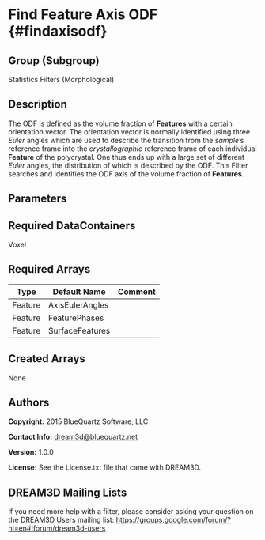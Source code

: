 Find Feature Axis ODF {#findaxisodf}
======


## Group (Subgroup) ##

Statistics Filters (Morphological)



## Description ##
The ODF is defined as the volume fraction of **Features** with a certain orientation vector.
The orientation vector is normally identified using three _Euler_ angles which are used to describe the transition from the _sample_’s reference frame into the _crystallographic_ reference frame of each individual **Feature** of the polycrystal. One thus ends up with a large set of different _Euler_ angles, the distribution of which is described by the ODF.
This Filter searches and identifies the ODF axis of the volume fraction of **Features**.


## Parameters ##

## Required DataContainers ##
Voxel

## Required Arrays ##

| Type | Default Name | Comment |
|------|--------------|---------|
| Feature | AxisEulerAngles |  |
| Feature | FeaturePhases |  |
| Feature | SurfaceFeatures |  |

## Created Arrays ##
None

## Authors ##


**Copyright:** 2015 BlueQuartz Software, LLC

**Contact Info:** dream3d@bluequartz.net

**Version:** 1.0.0

**License:**  See the License.txt file that came with DREAM3D.




## DREAM3D Mailing Lists ##

If you need more help with a filter, please consider asking your question on the DREAM3D Users mailing list:
https://groups.google.com/forum/?hl=en#!forum/dream3d-users



